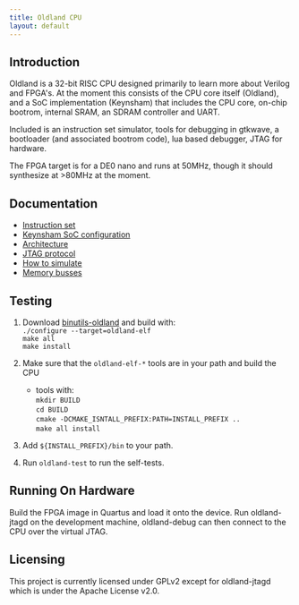 ```yaml
---
title: Oldland CPU
layout: default
---
```


Introduction
------------

Oldland is a 32-bit RISC CPU designed primarily to learn more about Verilog
and FPGA's.  At the moment this consists of the CPU core itself (Oldland), and
a SoC implementation (Keynsham) that includes the CPU core, on-chip bootrom,
internal SRAM, an SDRAM controller and UART.

Included is an instruction set simulator, tools for debugging in gtkwave, a
bootloader (and associated bootrom code), lua based debugger, JTAG for
hardware.

The FPGA target is for a DE0 nano and runs at 50MHz, though it should
synthesize at &gt;80MHz at the moment.

Documentation
-------------

- [Instruction set](instructions.html)
- [Keynsham SoC configuration](keynsham.html)
- [Architecture](docs/design.html)
- [JTAG protocol](docs/jtag.html)
- [How to simulate](docs/simulating.html)
- [Memory busses](docs/memory.html)

Testing
-------

   1. Download
      [binutils-oldland](https://github.com/jamieiles/binutils-oldland") and
      build with:  
   	`./configure --target=oldland-elf`  
   	`make all`  
   	`make install`

   2. Make sure that the `oldland-elf-*` tools are in your path and build the CPU
      + tools with:  
   	`mkdir BUILD`  
   	`cd BUILD`  
   	`cmake -DCMAKE_ISNTALL_PREFIX:PATH=INSTALL_PREFIX ..`  
   	`make all install`

   3. Add `${INSTALL_PREFIX}/bin` to your path.

   4. Run `oldland-test` to run the self-tests.

Running On Hardware
-------------------

Build the FPGA image in Quartus and load it onto the device.  Run
oldland-jtagd on the development machine, oldland-debug can then connect to
the CPU over the virtual JTAG.

Licensing
---------

This project is currently licensed under GPLv2 except for oldland-jtagd which
is under the Apache License v2.0.
